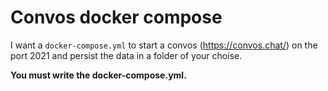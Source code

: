 # Convos docker compose

I want a `docker-compose.yml` to start a convos (https://convos.chat/) on the port 2021 and persist the data in a folder of your choise.

**You must write the docker-compose.yml.**